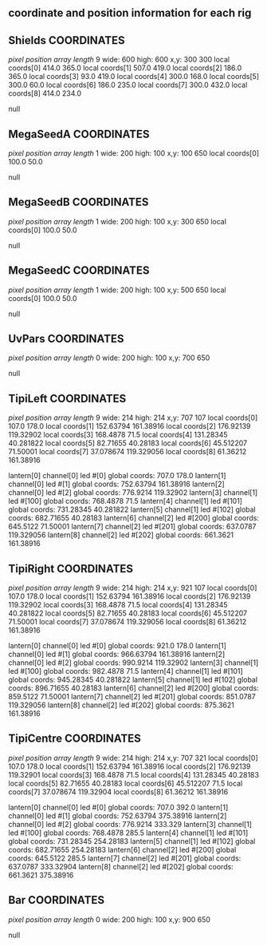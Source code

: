 ## coordinate and position information for each rig
## Shields COORDINATES
*pixel position array length* 9
wide: 600 high: 600 x,y: 300 300
local coords[0] 414.0 365.0
local coords[1] 507.0 419.0
local coords[2] 186.0 365.0
local coords[3] 93.0 419.0
local coords[4] 300.0 168.0
local coords[5] 300.0 60.0
local coords[6] 186.0 235.0
local coords[7] 300.0 432.0
local coords[8] 414.0 234.0

null
## MegaSeedA COORDINATES
*pixel position array length* 1
wide: 200 high: 100 x,y: 100 650
local coords[0] 100.0 50.0

null
## MegaSeedB COORDINATES
*pixel position array length* 1
wide: 200 high: 100 x,y: 300 650
local coords[0] 100.0 50.0

null
## MegaSeedC COORDINATES
*pixel position array length* 1
wide: 200 high: 100 x,y: 500 650
local coords[0] 100.0 50.0

null
## UvPars COORDINATES
*pixel position array length* 0
wide: 200 high: 100 x,y: 700 650

null
## TipiLeft COORDINATES
*pixel position array length* 9
wide: 214 high: 214 x,y: 707 107
local coords[0] 107.0 178.0
local coords[1] 152.63794 161.38916
local coords[2] 176.92139 119.32902
local coords[3] 168.4878 71.5
local coords[4] 131.28345 40.281822
local coords[5] 82.71655 40.28183
local coords[6] 45.512207 71.50001
local coords[7] 37.078674 119.329056
local coords[8] 61.36212 161.38916

lantern[0] channel[0] led #[0] global coords: 707.0  178.0
lantern[1] channel[0] led #[1] global coords: 752.63794  161.38916
lantern[2] channel[0] led #[2] global coords: 776.9214  119.32902
lantern[3] channel[1] led #[100] global coords: 768.4878  71.5
lantern[4] channel[1] led #[101] global coords: 731.28345  40.281822
lantern[5] channel[1] led #[102] global coords: 682.71655  40.28183
lantern[6] channel[2] led #[200] global coords: 645.5122  71.50001
lantern[7] channel[2] led #[201] global coords: 637.0787  119.329056
lantern[8] channel[2] led #[202] global coords: 661.3621  161.38916

## TipiRight COORDINATES
*pixel position array length* 9
wide: 214 high: 214 x,y: 921 107
local coords[0] 107.0 178.0
local coords[1] 152.63794 161.38916
local coords[2] 176.92139 119.32902
local coords[3] 168.4878 71.5
local coords[4] 131.28345 40.281822
local coords[5] 82.71655 40.28183
local coords[6] 45.512207 71.50001
local coords[7] 37.078674 119.329056
local coords[8] 61.36212 161.38916

lantern[0] channel[0] led #[0] global coords: 921.0  178.0
lantern[1] channel[0] led #[1] global coords: 966.63794  161.38916
lantern[2] channel[0] led #[2] global coords: 990.9214  119.32902
lantern[3] channel[1] led #[100] global coords: 982.4878  71.5
lantern[4] channel[1] led #[101] global coords: 945.28345  40.281822
lantern[5] channel[1] led #[102] global coords: 896.71655  40.28183
lantern[6] channel[2] led #[200] global coords: 859.5122  71.50001
lantern[7] channel[2] led #[201] global coords: 851.0787  119.329056
lantern[8] channel[2] led #[202] global coords: 875.3621  161.38916

## TipiCentre COORDINATES
*pixel position array length* 9
wide: 214 high: 214 x,y: 707 321
local coords[0] 107.0 178.0
local coords[1] 152.63794 161.38916
local coords[2] 176.92139 119.32901
local coords[3] 168.4878 71.5
local coords[4] 131.28345 40.28183
local coords[5] 82.71655 40.28183
local coords[6] 45.512207 71.5
local coords[7] 37.078674 119.32904
local coords[8] 61.36212 161.38916

lantern[0] channel[0] led #[0] global coords: 707.0  392.0
lantern[1] channel[0] led #[1] global coords: 752.63794  375.38916
lantern[2] channel[0] led #[2] global coords: 776.9214  333.329
lantern[3] channel[1] led #[100] global coords: 768.4878  285.5
lantern[4] channel[1] led #[101] global coords: 731.28345  254.28183
lantern[5] channel[1] led #[102] global coords: 682.71655  254.28183
lantern[6] channel[2] led #[200] global coords: 645.5122  285.5
lantern[7] channel[2] led #[201] global coords: 637.0787  333.32904
lantern[8] channel[2] led #[202] global coords: 661.3621  375.38916

## Bar COORDINATES
*pixel position array length* 0
wide: 200 high: 100 x,y: 900 650

null
